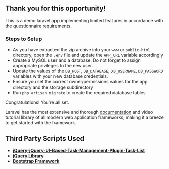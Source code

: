 ## Thank you for this opportunity!

This is a demo laravel app implementing limited features in accordance with the questionnaire requirements.

### Steps to Setup

 * As you have extracted the zip archive into your `www` or `public-html` directory, open the `.env` file and update the `APP_URL` variable accordingly
 * Create a MySQL user and a database. Do not forget to assign appropriate privileges to the new user.
 * Update the values of the `DB_HOST`, `DB_DATABASE`, `DB_USERNAME`, `DB_PASSWORD` variables with your new database credentials.
 * Ensure you set the correct owner/permissions values for the app directory and the storage subdirectory
 * Run `php artisan migrate` to create the required database tables

 Congratulations! You're all set.

 Laravel has the most extensive and thorough [documentation](https://laravel.com/docs) and video tutorial library of all modern web application frameworks, making it a breeze to get started with the framework.

## Third Party Scripts Used

- **[jQuery-jQuery-UI-Based-Task-Management-Plugin-Task-List](https://www.jqueryscript.net/other/jQuery-jQuery-UI-Based-Task-Management-Plugin-Task-List.html)**
- **[jQuery Library](https://jquery.com/)**
- **[Bootstrap Framework](https://getbootstrap.com/docs/3.4/getting-started/)**

